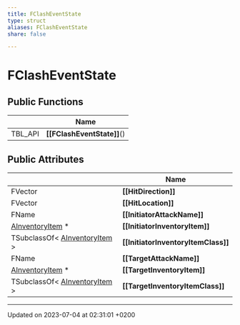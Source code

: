```yaml
---
title: FClashEventState
type: struct
aliases: FClashEventState
share: false

---
```


# FClashEventState





## Public Functions

|                | Name           |
| -------------- | -------------- |
| TBL_API | **[[FClashEventState]]**() |

## Public Attributes

|                | Name           |
| -------------- | -------------- |
| FVector | **[[HitDirection]]**  |
| FVector | **[[HitLocation]]**  |
| FName | **[[InitiatorAttackName]]**  |
| [AInventoryItem](/docs/SDK/Source/Classes/classAInventoryItem.md) * | **[[InitiatorInventoryItem]]**  |
| TSubclassOf< [AInventoryItem](/docs/SDK/Source/Classes/classAInventoryItem.md) > | **[[InitiatorInventoryItemClass]]**  |
| FName | **[[TargetAttackName]]**  |
| [AInventoryItem](/docs/SDK/Source/Classes/classAInventoryItem.md) * | **[[TargetInventoryItem]]**  |
| TSubclassOf< [AInventoryItem](/docs/SDK/Source/Classes/classAInventoryItem.md) > | **[[TargetInventoryItemClass]]**  |

-------------------------------

Updated on 2023-07-04 at 02:31:01 +0200